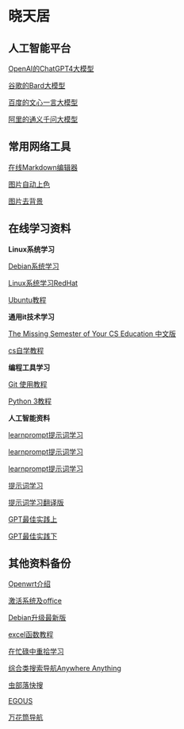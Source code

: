 # 晓天居

## 人工智能平台

[OpenAI的ChatGPT4大模型](https://chat.openai.com/)

[谷歌的Bard大模型](https://bard.google.com/chat)

[百度的文心一言大模型](https://yiyan.baidu.com/)

[阿里的通义千问大模型](https://qianwen.aliyun.com/)

## 常用网络工具

[在线Markdown编辑器](https://dillinger.io)

[图片自动上色](https://palette.fm/)

[图片去背景](https://www.remove.bg/zh)

## 在线学习资料

**Linux系统学习**

[Debian系统学习](https://www.debian.org/doc/manuals/debian-reference/ch01.zh-cn.html)

[Linux系统学习RedHat](https://linux.vbird.org/)

[Ubuntu教程](https://yiduhkk.com/art_7827_412.html)

**通用it技术学习**

[The Missing Semester of Your CS Education 中文版](https://missing-semester-cn.github.io/)

[cs自学教程](https://csdiy.wiki/)

**编程工具学习**

[Git 使用教程](https://www.liaoxuefeng.com/wiki/896043488029600)

[Python 3教程](https://www.runoob.com/python3/python3-tutorial.html)

**人工智能资料**

[learnprompt提示词学习](https://learnprompting.org/)

[learnprompt提示词学习](https://www.deeplearning.ai/short-courses/chatgpt-prompt-engineering-for-developers/)

[learnprompt提示词学习](https://learningprompt.wiki/docs)

[提示词学习](https://openai.wiki/chatgpt-prompting-guide-book.html)

[提示词学习翻译版](https://futureforce.feishu.cn/file/CMpdbLxAhon5K5x5C1OcciYwnOf)

[GPT最佳实践上](https://mp.weixin.qq.com/s/M6SUIObOJWzAXCNMMoQ5GA)

[GPT最佳实践下](https://mp.weixin.qq.com/s/urJFADEcICxOpekFP4_wjg)

## 其他资料备份

[Openwrt介绍](https://icyleaf.com/2023/04/how-to-homelab-part-2-openwrt-soft-router/)

[激活系统及office](http://wind4.github.io/vlmcsd/)

[Debian升级最新版](https://u.sb/debian-upgrade-12/)

[excel函数教程](https://www.yuque.com/94benyi/funeng)

[在忙碌中重拾学习](https://sspai.com/post/83231?utm_source=wechat&utm_medium=social)

[综合类搜索导航Anywhere Anything](http://lackar.com/aa/)

[虫部落快搜](http://search.chongbuluo.com/)

[EGOUS](http://www.egouz.com/)

[万花筒导航](https://wht.im/)